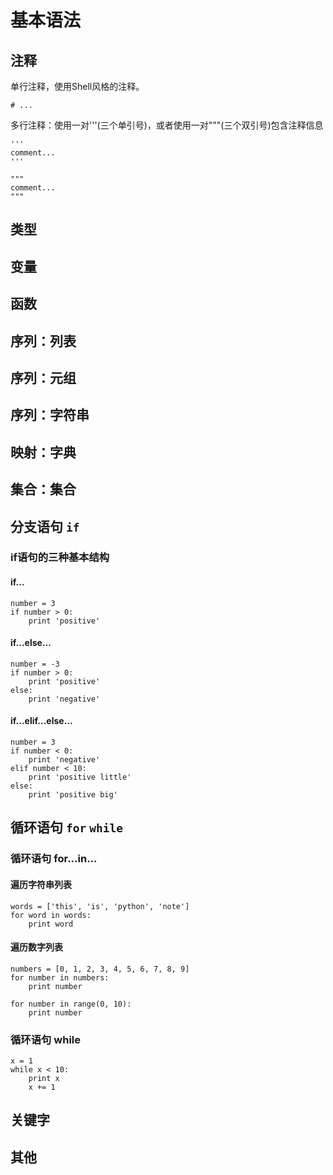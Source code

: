# 基本语法

## 注释

单行注释，使用Shell风格的注释。

```
# ...
```

多行注释：使用一对'''(三个单引号)，或者使用一对"""(三个双引号)包含注释信息

```
'''
comment...
'''
```

```
"""
comment...
"""
```


## 类型


## 变量


## 函数


## 序列：列表


## 序列：元组


## 序列：字符串


## 映射：字典


## 集合：集合


## 分支语句 `if`

### if语句的三种基本结构

#### if...

```
number = 3
if number > 0:
    print 'positive'
```


#### if...else...

```
number = -3
if number > 0:
    print 'positive'
else:
    print 'negative'
```


#### if...elif...else...

```
number = 3
if number < 0:
    print 'negative'
elif number < 10:
    print 'positive little'
else:
    print 'positive big'
```


## 循环语句 `for` `while`

### 循环语句 for...in...

#### 遍历字符串列表

```
words = ['this', 'is', 'python', 'note']
for word in words:
    print word
```


#### 遍历数字列表

```
numbers = [0, 1, 2, 3, 4, 5, 6, 7, 8, 9]
for number in numbers:
    print number
```

```
for number in range(0, 10):
    print number
```


### 循环语句 while

```
x = 1
while x < 10:
    print x
    x += 1
```


## 关键字


## 其他


